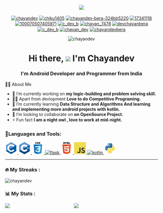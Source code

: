 
<div id="header" align="center">
  <img src="https://cdn-icons-png.flaticon.com/512/5072/5072860.png" width="150px"/>
</div>
<div id="connection-libks" align="center">
<p align="center">
<a href="https://dev.to/chayandev" target="blank"><img align="center" src="https://raw.githubusercontent.com/rahuldkjain/github-profile-readme-generator/master/src/images/icons/Social/devto.svg" alt="chayandev" height="30" width="40" /></a>
<a href="https://twitter.com/chiku1405" target="blank"><img align="center" src="https://raw.githubusercontent.com/rahuldkjain/github-profile-readme-generator/master/src/images/icons/Social/twitter.svg" alt="chiku1405" height="30" width="40" /></a>
<a href="https://linkedin.com/in/chayandev-bera-324bb5220" target="blank"><img align="center" src="https://raw.githubusercontent.com/rahuldkjain/github-profile-readme-generator/master/src/images/icons/Social/linked-in-alt.svg" alt="chayandev-bera-324bb5220" height="30" width="40" /></a>
<a href="https://stackoverflow.com/users/17341118" target="blank"><img align="center" src="https://raw.githubusercontent.com/rahuldkjain/github-profile-readme-generator/master/src/images/icons/Social/stack-overflow.svg" alt="17341118" height="30" width="40" /></a>
<a href="https://fb.com/100070507405971" target="blank"><img align="center" src="https://raw.githubusercontent.com/rahuldkjain/github-profile-readme-generator/master/src/images/icons/Social/facebook.svg" alt="100070507405971" height="30" width="40" /></a>
<a href="https://instagram.com/c_dev_b" target="blank"><img align="center" src="https://raw.githubusercontent.com/rahuldkjain/github-profile-readme-generator/master/src/images/icons/Social/instagram.svg" alt="c_dev_b" height="30" width="40" /></a>
<a href="https://www.codechef.com/users/chayan_7478" target="blank"><img align="center" src="https://cdn.jsdelivr.net/npm/simple-icons@3.1.0/icons/codechef.svg" alt="chayan_7478" height="30" width="40" /></a>
<a href="https://www.hackerrank.com/devchayanbera" target="blank"><img align="center" src="https://raw.githubusercontent.com/rahuldkjain/github-profile-readme-generator/master/src/images/icons/Social/hackerrank.svg" alt="devchayanbera" height="30" width="40" /></a>
<a href="https://codeforces.com/profile/c_dev_b" target="blank"><img align="center" src="https://raw.githubusercontent.com/rahuldkjain/github-profile-readme-generator/master/src/images/icons/Social/codeforces.svg" alt="c_dev_b" height="30" width="40" /></a>
<a href="https://www.leetcode.com/chayan_dev" target="blank"><img align="center" src="https://raw.githubusercontent.com/rahuldkjain/github-profile-readme-generator/master/src/images/icons/Social/leet-code.svg" alt="chayan_dev" height="30" width="40" /></a>
<a href="https://auth.geeksforgeeks.org/user/chayandevbera" target="blank"><img align="center" src="https://raw.githubusercontent.com/rahuldkjain/github-profile-readme-generator/master/src/images/icons/Social/geeks-for-geeks.svg" alt="chayandevbera" height="30" width="40" /></a>
</p>
<p align="center"> <img src="https://komarev.com/ghpvc/?username=chayandev&label=Profile%20views&color=0e75b6&style=flat" alt="chayandev" /> </p>
</div>
<h1 align="center"> Hi there, <img src="https://media0.giphy.com/media/hvRJCLFzcasrR4ia7z/giphy.gif?cid=790b76118a1d3ade6494047a5a889309ca38241b3ce0c20e&rid=giphy.gif&ct=s" width="40px"> I'm Chayandev</h1>
<h3 align="center">I'm Android Developer and Programmer from India</h3>
<div class="about-me>

<h2 align="left">🙋‍♂️ About Me</h2>

- 🔭 I’m currently working on **my logic-building and problem solving skill.**
- 👨‍💻 Apart from devlopment **Love to do Competitive Programing.**
- 🌱 I’m currently learning **Data Structure and Algorithms And learning and implementing more android projects with kotlin.**
- 👯 I’m looking to collaborate on **on OpenSource Project.**
- ⚡ Fun fact **I am a night owl , love to work at mid-night.**
  </div>

<h3 align="left">🚀Languages and Tools:</h3>
<p align="left"> <a href="https://www.cprogramming.com/" target="_blank" rel="noreferrer"> <img src="https://raw.githubusercontent.com/devicons/devicon/master/icons/c/c-original.svg" alt="c" width="40" height="40"/> </a> <a href="https://www.w3schools.com/cpp/" target="_blank" rel="noreferrer"> <img src="https://raw.githubusercontent.com/devicons/devicon/master/icons/cplusplus/cplusplus-original.svg" alt="cplusplus" width="40" height="40"/> </a> <a href="https://www.w3schools.com/css/" target="_blank" rel="noreferrer"> <img src="https://raw.githubusercontent.com/devicons/devicon/master/icons/css3/css3-original-wordmark.svg" alt="css3" width="40" height="40"/> </a> <a href="https://flask.palletsprojects.com/" target="_blank" rel="noreferrer"> <img src="https://www.vectorlogo.zone/logos/pocoo_flask/pocoo_flask-icon.svg" alt="flask" width="40" height="40"/> </a> <a href="https://www.w3.org/html/" target="_blank" rel="noreferrer"> <img src="https://raw.githubusercontent.com/devicons/devicon/master/icons/html5/html5-original-wordmark.svg" alt="html5" width="40" height="40"/> </a> <a href="https://developer.mozilla.org/en-US/docs/Web/JavaScript" target="_blank" rel="noreferrer"> <img src="https://raw.githubusercontent.com/devicons/devicon/master/icons/javascript/javascript-original.svg" alt="javascript" width="40" height="40"/> </a> <a href="https://kotlinlang.org" target="_blank" rel="noreferrer"> <img src="https://www.vectorlogo.zone/logos/kotlinlang/kotlinlang-icon.svg" alt="kotlin" width="40" height="40"/> </a> <a href="https://www.python.org" target="_blank" rel="noreferrer"> <img src="https://raw.githubusercontent.com/devicons/devicon/master/icons/python/python-original.svg" alt="python" width="40" height="40"/> </a> </p>

---

### 🔥 My Streaks :

<p><img align="center"src="https://github-readme-streak-stats.herokuapp.com/?user=chayandev&theme=dark&background=000000" alt="chayandev" /></p>
                                                                                                                                         
### 📊 My Stats : 
                                                                                                                                         
<p><img  align="left" width="45%" src="https://github-readme-stats.vercel.app/api/top-langs/?username=Chayandev&layout=compact&theme=vision-friendly-dark" /></p>          
<p><img align="left" width="45%" src="https://github-readme-stats.vercel.app/api?username=Chayandev&show_icons=true&theme=highcontrast" /></P>
&nbsp;


